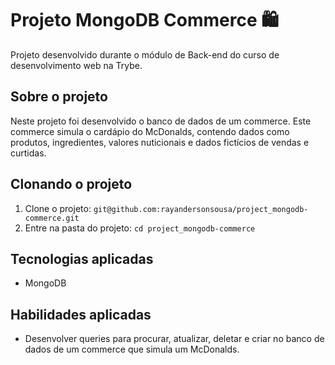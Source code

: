# Projeto MongoDB Commerce :shopping:

Projeto desenvolvido durante o módulo de Back-end do curso de desenvolvimento web na Trybe.


## Sobre o projeto

Neste projeto foi desenvolvido o banco de dados de um commerce. Este commerce simula o cardápio do McDonalds, contendo dados como produtos, ingredientes, valores nuticionais e dados fictícios de vendas e curtidas.

## Clonando o projeto

1. Clone o projeto: `git@github.com:rayandersonsousa/project_mongodb-commerce.git`
2. Entre na pasta do projeto: `cd project_mongodb-commerce`


## Tecnologias aplicadas

  - MongoDB


## Habilidades aplicadas

  - Desenvolver queries para procurar, atualizar, deletar e criar no banco de dados de um commerce que simula um McDonalds.

